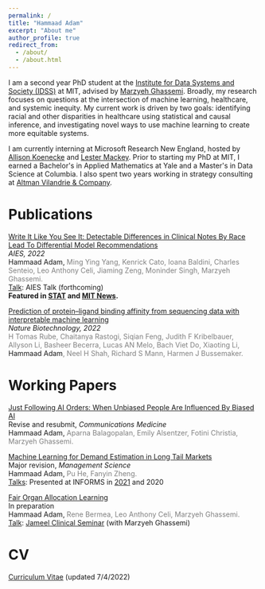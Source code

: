```yaml
---
permalink: /
title: "Hammaad Adam"
excerpt: "About me"
author_profile: true
redirect_from: 
  - /about/
  - /about.html
---
```


I am a second year PhD student at the [Institute for Data Systems and Society (IDSS)](https://idss.mit.edu/academics/ses_doc/) at MIT, advised by [Marzyeh Ghassemi](https://healthyml.org/marzyeh/). Broadly, my research focuses on questions at the intersection of machine learning, healthcare, and systemic inequity. My current work is driven by two goals: identifying racial and other disparities in healthcare using statistical and causal inference, and investigating novel ways to use machine learning to create more equitable systems. 

I am currently interning at Microsoft Research New England, hosted by [Allison Koenecke](https://koenecke.infosci.cornell.edu/) and [Lester Mackey](https://web.stanford.edu/~lmackey/). Prior to starting my PhD at MIT, I earned a Bachelor's in Applied Mathematics at Yale and a Master's in Data Science at Columbia. I also spent two years working in strategy consulting at [Altman Vilandrie & Company](https://www.altmansolon.com/).

<a name="pubs"></a>Publications
======
[Write It Like You See It: Detectable Differences in Clinical Notes By Race Lead To Differential Model
Recommendations](https://arxiv.org/abs/2205.03931)  
<i>AIES, 2022</i>  
Hammaad Adam, <span style="color:gray">Ming Ying Yang, Kenrick Cato, Ioana Baldini, Charles Senteio, Leo Anthony Celi, Jiaming Zeng, Moninder Singh, Marzyeh Ghassemi.</span>  
<u>Talk</u>: AIES Talk (forthcoming)  
<b>Featured in [STAT](https://www.statnews.com/2022/06/28/health-algorithms-racial-bias-redacting/) and [MIT News](https://news.mit.edu/2022/artificial-intelligence-predicts-patients-race-from-medical-images-0520).</b>

[Prediction of protein–ligand binding affinity from sequencing data with interpretable machine
learning](https://www.nature.com/articles/s41587-022-01307-0)  
<i>Nature Biotechnology, 2022</i>  
<span style="color:gray">H Tomas Rube, Chaitanya Rastogi, Siqian Feng, Judith F Kribelbauer, Allyson Li, Basheer Becerra, Lucas AN Melo, Bach Viet Do, Xiaoting Li, </span> Hammaad Adam<span style="color:gray">, Neel H Shah, Richard S Mann, Harmen J Bussemaker.</span>

<a name="inprep"></a>Working Papers
======
<u>Just Following AI Orders: When Unbiased People Are Influenced By Biased AI</u>  
Revise and resubmit, <i>Communications Medicine</i>  
Hammaad Adam, <span style="color:gray">Aparna Balagopalan, Emily Alsentzer, Fotini Christia, Marzyeh Ghassemi.</span>

[Machine Learning for Demand Estimation in Long Tail Markets](https://papers.ssrn.com/sol3/papers.cfm?abstract_id=3702093)  
Major revision, <i>Management Science</i>  
Hammaad Adam, <span style="color:gray">Pu He, Fanyin Zheng.</span>  
<u>Talks</u>: Presented at INFORMS in [2021](files/presentation_informs2021_v2.mp4) and 2020

<u>Fair Organ Allocation Learning</u>  
In preparation  
Hammaad Adam, <span style="color:gray">Rene Bermea, Leo Anthony Celi, Marzyeh Ghassemi.</span>  
<u>Talk</u>: [Jameel Clinical Seminar](https://www.youtube.com/watch?v=dmAg7dBKiyA) (with Marzyeh Ghassemi)

<a name="cv"></a>CV
======
[Curriculum Vitae](/files/Resume_Hammaad_Adam_CV.pdf) (updated 7/4/2022)


